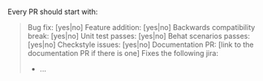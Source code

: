 Every PR should start with:

> Bug fix: [yes|no]
> Feature addition: [yes|no]
> Backwards compatibility break: [yes|no]
> Unit test passes: [yes|no]
> Behat scenarios passes: [yes|no]
> Checkstyle issues: [yes|no]
> Documentation PR: [link to the documentation PR if there is one]
> Fixes the following jira:
>   - ...
